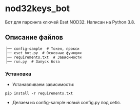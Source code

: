 # nod32keys_bot
Бот для парсинга ключей Eset NOD32. Написан на Python 3.8.

## Описание файлов
```
│── config-sample  # Токен, прокси
│── eset_bot.py  # Основные функции
│── requirements.txt  # Зависимости
│── run.py  # Запуск бота
```

### Установка
* Устанавливаем зависимости:
```
pip install -r requirements.txt
```
* Делаем из config-sample новый config.py под себя.